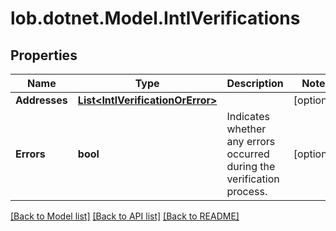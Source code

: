 # lob.dotnet.Model.IntlVerifications

## Properties

Name | Type | Description | Notes
------------ | ------------- | ------------- | -------------
**Addresses** | [**List&lt;IntlVerificationOrError&gt;**](IntlVerificationOrError.md) |  | [optional] 
**Errors** | **bool** | Indicates whether any errors occurred during the verification process. | [optional] 

[[Back to Model list]](../README.md#documentation-for-models) [[Back to API list]](../README.md#documentation-for-api-endpoints) [[Back to README]](../README.md)

